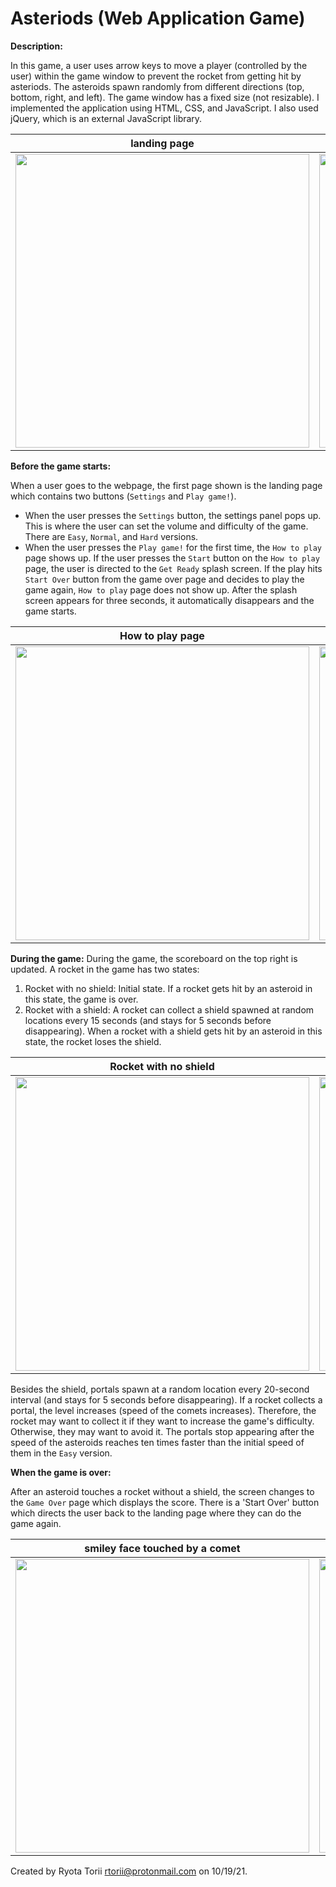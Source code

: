 # Asteriods (Web Application Game)

**Description:**

In this game,  a user uses arrow keys to move a player (controlled by the user) within the game window to prevent the rocket from getting hit by asteriods. The asteroids spawn randomly from different directions (top, bottom, right, and left). The game window has a fixed size (not resizable). I implemented the application using HTML, CSS, and JavaScript. I also used jQuery, which is an external JavaScript library.


| landing page | settings panel |
| ------ | ------ |
|<img src="photos_for_readme/1_landing.png" width="470"/>|<img src="photos_for_readme/2_settings.png" width="470"/>|

**Before the game starts:**

When a user goes to the webpage, the first page shown is the landing page which contains two buttons (`Settings` and `Play game!`). 
- When the user presses the `Settings` button, the settings panel pops up. This is where the user can set the volume and difficulty of the game. There are `Easy`, `Normal`, and `Hard` versions.
- When the user presses the `Play game!` for the first time, the `How to play` page shows up. If the user presses the `Start` button on the `How to play` page, the user is directed to the `Get Ready` splash screen. If the play hits `Start Over` button from the game over page and decides to play the game again, `How to play` page does not show up. After the splash screen appears for three seconds, it automatically disappears and the game starts.

| How to play page | Get Ready splash screen |
| ------ | ------ |
|<img src="photos_for_readme/3_how_to_play.png" width="470"/>|<img src="photos_for_readme/4_get_ready.png" width="470"/>|

**During the game:**
During the game, the scoreboard on the top right is updated. 
A rocket in the game has two states:
1. Rocket with no shield: Initial state. If a rocket gets hit by an asteroid in this state, the game is over.
2. Rocket with a shield: A rocket can collect a shield spawned at random locations every 15 seconds (and stays for 5 seconds before disappearing). When a rocket with a shield gets hit by an asteroid in this state, the rocket loses the shield.

| Rocket with no shield | Rocket with a shield |
| ------ | ------ |
|<img src="photos_for_readme/game_tiger_tag.png" width="470"/>|<img src="photos_for_readme/game_levelup_tag.png" width="470"/>|

Besides the shield, portals spawn at a random location every 20-second interval (and stays for 5 seconds before disappearing). If a rocket collects a portal, the level increases (speed of the comets increases). Therefore, the rocket may want to collect it if they want to increase the game's difficulty. Otherwise, they may want to avoid it. The portals stop appearing after the speed of the asteroids reaches ten times faster than the initial speed of them in the `Easy` version.

**When the game is over:**

After an asteroid touches a rocket without a shield, the screen changes to the `Game Over` page which displays the score. There is a 'Start Over' button which directs the user back to the landing page where they can do the game again.

| smiley face touched by a comet | Game Over page |
| ------ | ------ |
|<img src="photos_for_readme/7_game_over.png" width="470"/>|<img src="photos_for_readme/8_game_over_page.png" width="470"/>|


Created by Ryota Torii <rtorii@protonmail.com> on 10/19/21.
